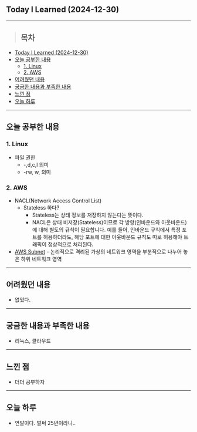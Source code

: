## Today I Learned (2024-12-30)
---
> ## 목차
- [Today I Learned (2024-12-30)](#today-i-learned-2024-12-30)
- [오늘 공부한 내용](#오늘-공부한-내용)
  - [1. Linux](#1-linux)
  - [2. AWS](#2-aws)
- [어려웠던 내용](#어려웠던-내용)
- [궁금한 내용과 부족한 내용](#궁금한-내용과-부족한-내용)
- [느낀 점](#느낀-점)
- [오늘 하루](#오늘-하루)
---

## 오늘 공부한 내용
### 1. Linux
- 파일 권한
  - -,d,c,l 의미
  - -rw, w, 의미

### 2. AWS
- NACL(Network Access Control List)
  - Stateless 하다?
    - Stateless는 상태 정보를 저장하지 않는다는 뜻이다.
    - NACL은 상태 비저장(Stateless)이므로 각 방향(인바운드와 아웃바운드)에 대해 별도의 규칙이 필요합니다.
예를 들어, 인바운드 규칙에서 특정 포트를 허용하더라도, 해당 포트에 대한 아웃바운드 규칙도 따로 허용해야 트래픽이 정상적으로 처리된다.
- [AWS Subnet](https://mane-datalab.tistory.com/entry/AWS-%EC%84%9C%EB%B8%8C%EB%84%B7Subnet-%EC%9D%B4%EB%9E%80) - 논리적으로 격리된 가상의 네트워크 영역을 부분적으로 나누어 놓은 하위 네트워크 영역
---
## 어려웠던 내용
- 없었다.
---
## 궁금한 내용과 부족한 내용
- 리눅스, 클라우드
---
## 느낀 점
- 더더 공부하자
---
## 오늘 하루
- 연말이다. 벌써 25년이라니..
<!-- <img src="이미지 주소" width="100%" height="100%"/> -->
